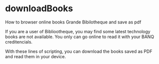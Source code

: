 # downloadBooks
How to browser online books Grande Bibilotheque and save as pdf

If you are a user of Bibliootheque, you may find some latest technology books are not available. You only can go online to read it with your BANQ creditencials.

With these lines of scripting, you can download the books saved as PDF and read them in your device.
